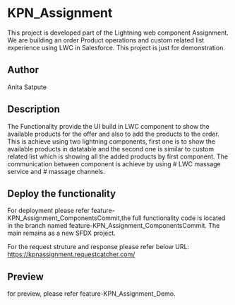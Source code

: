 # KPN_Assignment
This project is developed part of the Lightning web component Assignment. We are building an order Product operations and custom related list experience using LWC in Salesforce. This project is just for demonstration.

## Author
Anita Satpute

## Description
The Functionality provide the UI build in LWC component to show the available products for the offer and also to add the products to the order. This is achieve using two lightning components, first one is to show the available products in datatable and the second one is similar to custom related list which is showing all the added products by first component. The communication between component is achieve by using # LWC massage service and # massage channels.  

## Deploy the functionality

For deployment please refer feature-KPN_Assignment_ComponentsCommit,the full functionality code is located in the branch named feature-KPN_Assignment_ComponentsCommit. The main remains as a new SFDX project.

For the request struture and response please refer below URL:
https://kpnassignment.requestcatcher.com/

## Preview

for preview, please refer feature-KPN_Assignment_Demo. 


  
